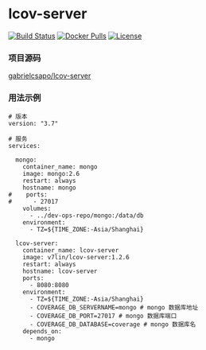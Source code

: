 # lcov-server

[![Build Status](https://cloud.drone.io/api/badges/v7lin/lcov-server/status.svg)](https://cloud.drone.io/v7lin/lcov-server)
[![Docker Pulls](https://img.shields.io/docker/pulls/v7lin/lcov-server.svg)](https://hub.docker.com/r/v7lin/lcov-server)
[![License](https://img.shields.io/badge/License-Apache%202.0-blue.svg)](https://github.com/v7lin/lcov-server/blob/master/LICENSE)

### 项目源码

[gabrielcsapo/lcov-server](https://github.com/gabrielcsapo/lcov-server)

### 用法示例

````
# 版本
version: "3.7"

# 服务
services:

  mongo:
    container_name: mongo
    image: mongo:2.6
    restart: always
    hostname: mongo
#    ports:
#      - 27017
    volumes:
      - ../dev-ops-repo/mongo:/data/db
    environment:
      - TZ=${TIME_ZONE:-Asia/Shanghai}

  lcov-server:
    container_name: lcov-server
    image: v7lin/lcov-server:1.2.6
    restart: always
    hostname: lcov-server
    ports:
      - 8080:8080
    environment:
      - TZ=${TIME_ZONE:-Asia/Shanghai}
      - COVERAGE_DB_SERVERNAME=mongo # mongo 数据库地址
      - COVERAGE_DB_PORT=27017 # mongo 数据库端口
      - COVERAGE_DB_DATABASE=coverage # mongo 数据库名
    depends_on:
      - mongo
````
